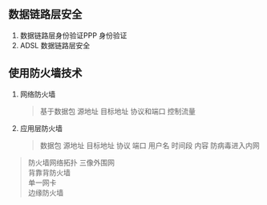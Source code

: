 ## 数据链路层安全
1. 数据链路层身份验证PPP 身份验证
2. ADSL 数据链路层安全

## 使用防火墙技术
1. 网络防火墙
   > 基于数据包 源地址 目标地址 协议和端口 控制流量
2. 应用层防火墙
   > 数据包 源地址 目标地址 协议 端口 用户名 时间段  内容 防病毒进入内网
> 防火墙网络拓扑
   > 三像外围网  
   > 背靠背防火墙  
   > 单一网卡  
   > 边缘防火墙